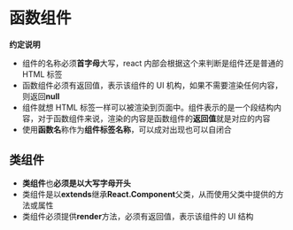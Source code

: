 # 函数组件

**约定说明**

- 组件的名称必须**首字母**大写，react 内部会根据这个来判断是组件还是普通的 HTML 标签
- 函数组件必须有返回值，表示该组件的 UI 机构，如果不需要渲染任何内容，则返回**null**
- 组件就想 HTML 标签一样可以被渲染到页面中。组件表示的是一个段结构内容，对于函数组件来说，渲染的内容是函数组件的**返回值**就是对应的内容
- 使用**函数名**称作为**组件标签名称**，可以成对出现也可以自闭合

## 类组件

- **类组件**也**必须是以大写字母开头**
- 类组件是以**extends**继承**React.Component**父类，从而使用父类中提供的方法或属性
- 类组件必须提供**render**方法，必须有返回值，表示该组件的 UI 结构
